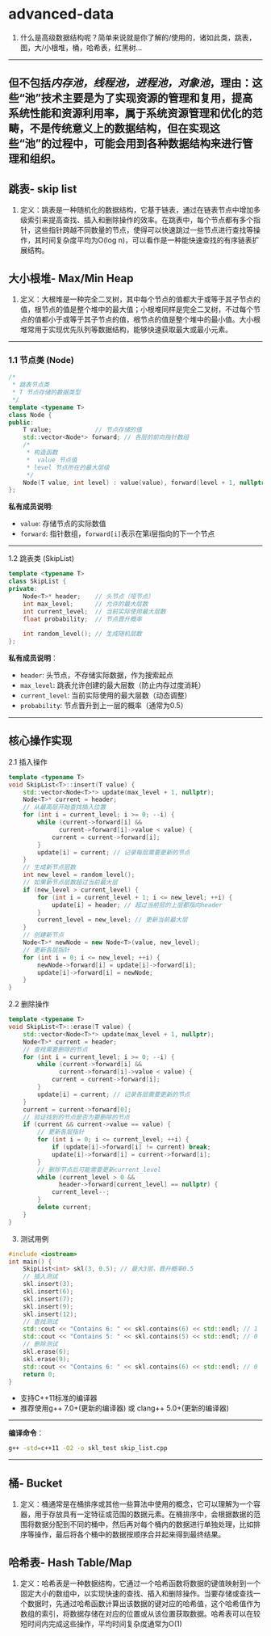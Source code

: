 # advanced-data
1. 什么是高级数据结构呢？简单来说就是你了解的/使用的，诸如此类，跳表，图，大/小根堆，桶，哈希表，红黑树...
***
但不包括*内存池，线程池，进程池，对象池*，理由：这些“池”技术主要是为了实现资源的管理和复用，提高系统性能和资源利用率，属于系统资源管理和优化的范畴，不是传统意义上的数据结构，但在实现这些“池”的过程中，可能会用到各种数据结构来进行管理和组织。
---
## 跳表- skip list
1. 定义：跳表是一种随机化的数据结构，它基于链表，通过在链表节点中增加多级索引来提高查找、插入和删除操作的效率。在跳表中，每个节点都有多个指针，这些指针跨越不同数量的节点，使得可以快速跳过一些节点进行查找等操作，其时间复杂度平均为O(log n)，可以看作是一种能快速查找的有序链表扩展结构。

## 大小根堆- Max/Min Heap
1. 定义：大根堆是一种完全二叉树，其中每个节点的值都大于或等于其子节点的值，根节点的值是整个堆中的最大值；小根堆同样是完全二叉树，不过每个节点的值都小于或等于其子节点的值，根节点的值是整个堆中的最小值。大小根堆常用于实现优先队列等数据结构，能够快速获取最大或最小元素。
***
### 1.1 节点类 (Node)
```cpp
/*
 * 跳表节点类
 * T 节点存储的数据类型
 */
template <typename T>
class Node {
public:
    T value;            // 节点存储的值
    std::vector<Node*> forward; // 各层的前向指针数组
    /*
     * 构造函数
     *  value 节点值
     * level 节点所在的最大层级
     */
    Node(T value, int level) : value(value), forward(level + 1, nullptr) {}
};
```
**私有成员说明**:
- `value`: 存储节点的实际数值
- `forward`: 指针数组，`forward[i]`表示在第i层指向的下一个节点
---
1.2 跳表类 (SkipList)
```cpp
template <typename T>
class SkipList {
private:
    Node<T>* header;    // 头节点（哑节点）
    int max_level;      // 允许的最大层数
    int current_level;  // 当前实际使用最大层数
    float probability;  // 节点晋升概率
    
    int random_level(); // 生成随机层数
};
```
**私有成员说明**：
- `header`: 头节点，不存储实际数据，作为搜索起点
- `max_level`: 跳表允许创建的最大层数（防止内存过度消耗）
- `current_level`: 当前实际使用的最大层数（动态调整）
- `probability`: 节点晋升到上一层的概率（通常为0.5）
---
核心操作实现
---
2.1 插入操作
```cpp
template <typename T>
void SkipList<T>::insert(T value) {
    std::vector<Node<T>*> update(max_level + 1, nullptr);
    Node<T>* current = header;
    // 从最高层开始查找插入位置
    for (int i = current_level; i >= 0; --i) {
        while (current->forward[i] && 
              current->forward[i]->value < value) {
            current = current->forward[i];
        }
        update[i] = current; // 记录每层需要更新的节点
    }
    // 生成新节点层数
    int new_level = random_level();
    // 如果新节点层数超过当前最大层
    if (new_level > current_level) {
        for (int i = current_level + 1; i <= new_level; ++i) {
            update[i] = header; // 超过当前层的上层都指向header
        }
        current_level = new_level; // 更新当前最大层
    }
    // 创建新节点
    Node<T>* newNode = new Node<T>(value, new_level);
    // 更新各层指针
    for (int i = 0; i <= new_level; ++i) {
        newNode->forward[i] = update[i]->forward[i];
        update[i]->forward[i] = newNode;
    }
}
```
2.2 删除操作
```cpp
template <typename T>
void SkipList<T>::erase(T value) {
    std::vector<Node<T>*> update(max_level + 1, nullptr);
    Node<T>* current = header;
    // 查找需要删除的节点
    for (int i = current_level; i >= 0; --i) {
        while (current->forward[i] && 
              current->forward[i]->value < value) {
            current = current->forward[i];
        }
        update[i] = current; // 记录各层需要更新的节点
    }
    current = current->forward[0];
    // 验证找到的节点是否为要删除的节点
    if (current && current->value == value) {
        // 更新各层指针
        for (int i = 0; i <= current_level; ++i) {
            if (update[i]->forward[i] != current) break;
            update[i]->forward[i] = current->forward[i];
        }
        // 删除节点后可能需要更新current_level
        while (current_level > 0 && 
              header->forward[current_level] == nullptr) {
            current_level--;
        }
        delete current;
    }
}
```
3. 测试用例
```cpp
#include <iostream>
int main() {
    SkipList<int> skl(3, 0.5); // 最大3层，晋升概率0.5
    // 插入测试
    skl.insert(3);
    skl.insert(6);
    skl.insert(7);
    skl.insert(9);
    skl.insert(12);
    // 查找测试
    std::cout << "Contains 6: " << skl.contains(6) << std::endl; // 1
    std::cout << "Contains 5: " << skl.contains(5) << std::endl; // 0
    // 删除测试
    skl.erase(6);
    skl.erase(9);
    std::cout << "Contains 6: " << skl.contains(6) << std::endl; // 0
    return 0;
}
```
- 支持C++11标准的编译器
- 推荐使用g++ 7.0+(更新的编译器) 或 clang++ 5.0+(更新的编译器)
---
**编译命令**：
```bash
g++ -std=c++11 -O2 -o skl_test skip_list.cpp
```
***
## 桶- Bucket 
1. 定义：桶通常是在桶排序或其他一些算法中使用的概念，它可以理解为一个容器，用于存放具有一定特征或范围的数据元素。在桶排序中，会根据数据的范围将数据分配到不同的桶中，然后再对每个桶内的数据进行单独处理，比如排序等操作，最后将各个桶中的数据按顺序合并起来得到最终结果。

## 哈希表- Hash Table/Map 
1. 定义：哈希表是一种数据结构，它通过一个哈希函数将数据的键值映射到一个固定大小的数组中，以实现快速的查找、插入和删除操作。当要存储或查找一个数据时，先通过哈希函数计算出该数据的键对应的哈希值，这个哈希值作为数组的索引，将数据存储在对应的位置或从该位置获取数据。哈希表可以在较短时间内完成这些操作，平均时间复杂度通常为O(1)

